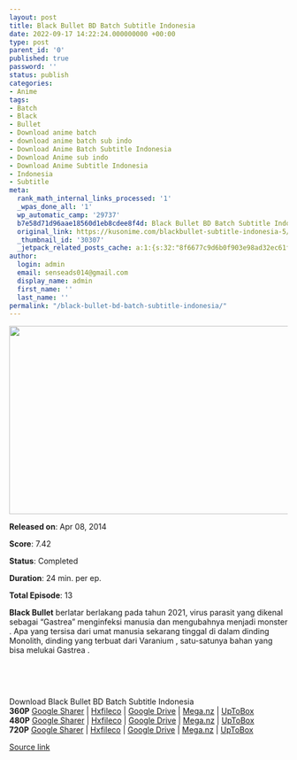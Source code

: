 ```yaml
---
layout: post
title: Black Bullet BD Batch Subtitle Indonesia
date: 2022-09-17 14:22:24.000000000 +00:00
type: post
parent_id: '0'
published: true
password: ''
status: publish
categories:
- Anime
tags:
- Batch
- Black
- Bullet
- Download anime batch
- download anime batch sub indo
- Download Anime Batch Subtitle Indonesia
- Download Anime sub indo
- Download Anime Subtitle Indonesia
- Indonesia
- Subtitle
meta:
  rank_math_internal_links_processed: '1'
  _wpas_done_all: '1'
  wp_automatic_camp: '29737'
  b7e58d71d96aae18560d1eb8cdee8f4d: Black Bullet BD Batch Subtitle Indonesia
  original_link: https://kusonime.com/blackbullet-subtitle-indonesia-5/
  _thumbnail_id: '30307'
  _jetpack_related_posts_cache: a:1:{s:32:"8f6677c9d6b0f903e98ad32ec61f8deb";a:2:{s:7:"expires";i:1663467771;s:7:"payload";a:3:{i:0;a:1:{s:2:"id";i:30218;}i:1;a:1:{s:2:"id";i:30220;}i:2;a:1:{s:2:"id";i:30200;}}}}
author:
  login: admin
  email: senseads014@gmail.com
  display_name: admin
  first_name: ''
  last_name: ''
permalink: "/black-bullet-bd-batch-subtitle-indonesia/"
---
```

<p><img width="604" height="340" src="{{ site.baseurl }}/assets/2022/09/Black-Bullet-604x340.jpg" class="attachment-thumb-large size-thumb-large wp-post-image" alt="" loading="lazy" title="Black Bullet BD Batch Subtitle Indonesia" srcset="https://kusonime.com/wp-content/uploads/2017/05/Black-Bullet-604x340.jpg 604w, https://kusonime.com/wp-content/uploads/2017/05/Black-Bullet-300x169.jpg 300w, https://kusonime.com/wp-content/uploads/2017/05/Black-Bullet-768x432.jpg 768w, https://kusonime.com/wp-content/uploads/2017/05/Black-Bullet-1024x576.jpg 1024w, https://kusonime.com/wp-content/uploads/2017/05/Black-Bullet-520x293.jpg 520w, https://kusonime.com/wp-content/uploads/2017/05/Black-Bullet.jpg 1280w" sizes="(max-width: 604px) 100vw, 604px" />
<p><b>Released on</b>: Apr 08, 2014</p>
<p>
<p><b>Score</b>: 7.42</p>
<p>
<p><b>Status</b>: Completed</p>
<p>
<p><b>Duration</b>: 24 min. per ep.</p>
<p>
<p><b>Total Episode</b>: 13</p>
<p>
<p><strong>Black Bullet</strong> berlatar berlakang pada tahun 2021, virus parasit yang dikenal sebagai “Gastrea” menginfeksi manusia dan mengubahnya menjadi monster . Apa yang tersisa dari umat manusia sekarang tinggal di dalam dinding Monolith, dinding yang terbuat dari Varanium , satu-satunya bahan yang bisa melukai Gastrea .</p>
<p>
<p> </p>
<p>
<p> </p>
<p>
<div class="smokeddl">
<div class="smokettl">Download Black Bullet BD Batch Subtitle Indonesia</div>
<div class="smokeurl"><strong>360P</strong> <a href="https://acefile.co/f/11397371/kuso-black-bullet-bd-360p-rar" target="_blank" rel="noopener noreferrer">Google Sharer</a> | <a href="https://hxfile.co/z8xf4wouzctk" target="_blank" rel="noopener">Hxfileco</a> | <a href="https://drive.google.com/uc?export=download&amp;id=1HFgOClpzJfoUisVJFC1Br27kwdjAOxRF" target="_blank" rel="noopener noreferrer">Google Drive</a> | <a href="https://mega.nz/#!BG5QBYBI!bYUmPH9GOA1StjmH28jZyRhph6SHmVuheoQaMtpJFE4" target="_blank" rel="noopener noreferrer">Mega.nz</a> | <a href="https://uptobox.com/o0l8yho9oqrf" target="_blank" rel="noopener noreferrer">UpToBox</a></div>
<div class="smokeurl"><strong>480P</strong> <a href="https://acefile.co/f/10374327/kuso-black-bullet-bd-480p-rar" target="_blank" rel="noopener noreferrer">Google Sharer</a> | <a href="https://hxfile.co/wjzbcvn99m1o" target="_blank" rel="noopener">Hxfileco</a> | <a href="https://drive.google.com/uc?export=download&amp;id=1ZgmEc4dOHUcgzBvh9xg2mZoKs_jTnPRT" target="_blank" rel="noopener noreferrer">Google Drive</a> | <a href="https://mega.nz/#!sDh1gR4Q!YYX0nlGSmxbKSbZ1qjAuFDXSA6TUGn3KlefHh0ugp5o" target="_blank" rel="noopener noreferrer">Mega.nz</a> | <a href="https://uptobox.com/r20lb64oit2l" target="_blank" rel="noopener noreferrer">UpToBox</a></div>
<div class="smokeurl"><strong>720P</strong> <a href="https://acefile.co/f/10374376/kuso-black-bullet-bd-720p-rar" target="_blank" rel="noopener noreferrer">Google Sharer</a> | <a href="https://hxfile.co/sn0jdh1ygsqx" target="_blank" rel="noopener">Hxfileco</a> | <a href="https://drive.google.com/uc?id=1aEdNz9gD5wJwPD378oAusZIIIEea3iHX&amp;export=download" target="_blank" rel="noopener noreferrer">Google Drive</a> | <a href="https://mega.nz/#!gH4D2QoC!9K3aGgVhuCYavfnApvfGguzGUpQsv6dQ4tc_it2ERM0" target="_blank" rel="noopener noreferrer">Mega.nz</a> | <a href="https://uptobox.com/t3hjxkler9a0" target="_blank" rel="noopener noreferrer">UpToBox</a></div>
</div>
<p><a href="https://kusonime.com/blackbullet-subtitle-indonesia-5/">Source link </a></p>
